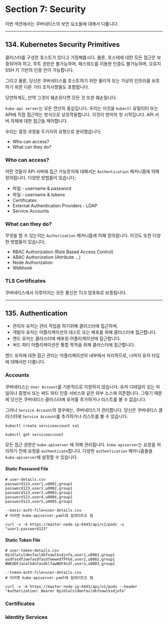# Section 7: Security

이번 섹션에서는 쿠버네티스의 보안 요소들에 대해서 다룹니다.

---

## 134. Kubernetes Security Primitives

클러스터를 구성한 호스트가 있다고 가정해봅시다.
물론, 호스테에 대한 모든 접근은 보증되어야 하고,
루트 권한은 불가능하며, 패스워드를 이용한 인증도 불가능하며,
오로지 SSH 키 기반의 인증 만이 가능합니다.

그리고 물론, 당신은 쿠버네티스를 호스트하기 위한 물리적 또는 가상의 인프라를 보호하기 위한 다른 기타 조치사항들도 포함됩니다.

당연하게도, 만약 그것이 훼손된다면 모든 것 또한 훼손됩니다.

`kube-api server`는 모든 연산의 중심입니다.
우리는 이것을 `kubectl` 유틸리티 또는 API에 직접 접근하는 방식으로 상호작용합니다.
이것이 방어의 첫 시작입니다. API 서버 자체에 대한 접근을 제어합니다.

우리는 결정 과정을 두가지의 유형으로 분리했습니다;

- Who can access?
- What can they do?

### Who can access?

어떤 것들이 API 서버에 접근 가능한지에 대해서는 `Authentication` 메커니즘에 의해 정의됩니다. 다양한 방법들이 있습니다;

- 파일 - username & password
- 파일 - username & tokens
- Certificates
- External Authentication Providers - LDAP
- Service Accounts

### What can they do?

무엇을 할 수 있는지는 `Authorization` 메커니즘에 의해 정의됩니다. 이것도 또한 다양한 방법들이 있습니다;

- RBAC Authorization (Role Based Access Control)
- ABAC Authorization (Attribute ...)
- Node Authorization
- Webhook

### TLS Certificates

쿠버네티스에서 이루어지는 모든 통신은 TLS 암호화로 보증됩니다.

---

## 135. Authentication

- 관리자 유저는 관리 작업을 하기위해 클러스터에 접근하며,
- 개발자 유저는 어플리케이션의 테스트 또는 배포를 위해 클러스터에 접근합니다.
- 엔드 유저는 클러스터에 배포된 어플리케이션에 접근합니다.
- 써드 파티 어플리케이션은 통합 목적을 위해 클러스터에 접근합니다.

엔드 유저에 대한 접근 관리는 어플리케이션의 내부에서 처리하므로,
나머지 유저 타입에 대해서만 다룹니다.

### Accounts

쿠버네티스는 `User Account`를 기본적으로 지원하지 않습니다.
유저 디테일이 있는 파일이나 증명서 또는 써드 파티 인증 서비스와 같은 외부 소스에 의존합니다.
그렇기 때문에 당신은 쿠버네티스 클러스터에 유저를 추가하거나 리스트를 볼 수 없습니다.

그러나 `Service Account`의 경우에는, 쿠버네티스가 관리합니다.
당신은 쿠버네티스 클러스터에 `Service Account`를 추가하거나 리스트를 볼 수 있습니다.

```shell
kubectl create serviceaccount sa1
```

```shell
kubectl get serviceaccount
```

모든 접근 권한은 `kube-apiserver` 에 의해 관리됩니다.
`kube-apiserver`는 요청을 처리하기 전에 요청을 `authenticate`합니다.
다양한 `authentication` 메커니즘들을 `kube-apiserver`에 설정할 수 있습니다.

#### Static Password File

```csv
# user-details.csv
password123,user1,u0001,group1
password123,user2,u0002,group1
password123,user3,u0003,group1
password123,user4,u0004,group2
password123,user5,u0005,group2
```

```shell
--basic-auth-file=user-details.csv
# 이러면 kube-apiserver.yaml에 업데이트도 됨
```

```shell
curl -v -k https://master-node-ip:6443/api/v1/pods -u "user1:password123"
```

#### Static Token File

```csv
# user-token-details.csv
KpJdlwlsldmnfasldkfnawlksdjnfa,user1,u0001,group1
asdfasdfzwefasdfasdfwewedfFFGd,user2,u0002,group1
WWEODFJanalkdnfasdklfawWDFAsdf,user3,u0003,group2
```

```shell
--token-auth-file=user-details.csv
# 이러면 kube-apiserver.yaml에 업데이트도 됨
```

```shell
curl -v -k https://master-node-ip:6443/api/v1/pods --header "Authorization: Bearer KpJdlwlsldmnfasldkfnawlksdjnfa"
```

### Certificates

### Identity Services
